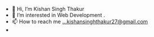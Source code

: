 - 👋 Hi, I’m Kishan Singh Thakur
- 👀 I’m interested in Web Development .
- 📫 How to reach me ...kishansinghthakur27@gmail.com
- 
<!---
KISHAsingh43/KISHAsingh43 is a ✨ special ✨ repository because its `README.md` (this file) appears on your GitHub profile.
You can click the Preview link to take a look at your changes.
--->
